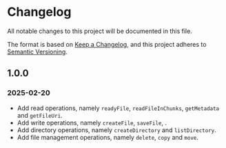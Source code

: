 # Changelog
All notable changes to this project will be documented in this file.

The format is based on [Keep a Changelog](https://keepachangelog.com/en/1.0.0/),
and this project adheres to [Semantic Versioning](https://semver.org/spec/v2.0.0.html).

## 1.0.0

### 2025-02-20

- Add read operations, namely `readyFile`, `readFileInChunks`, `getMetadata` and `getFileUri`.
- Add write operations, namely `createFile`, `saveFile`, .
- Add directory operations, namely `createDirectory` and `listDirectory`.
- Add file management operations, namely `delete`, `copy` and `move`.
